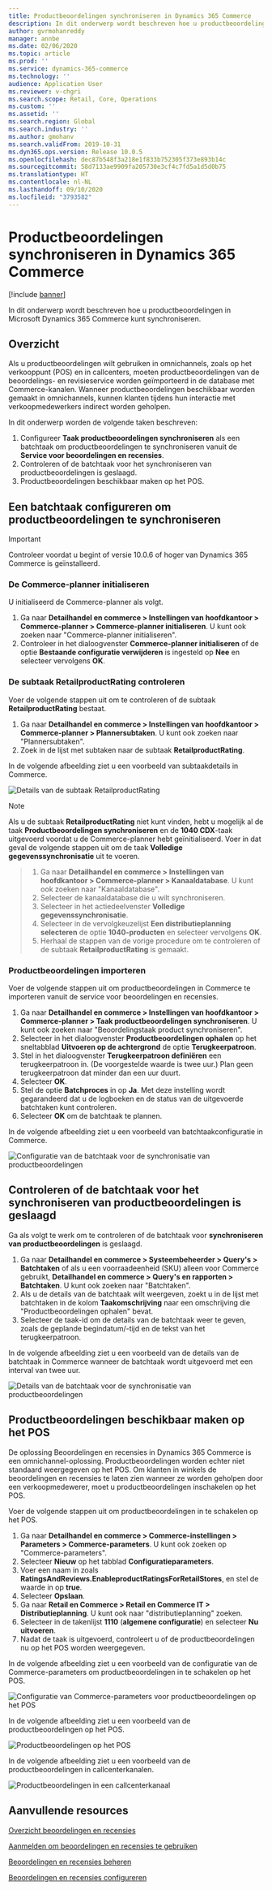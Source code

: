 ```yaml
---
title: Productbeoordelingen synchroniseren in Dynamics 365 Commerce
description: In dit onderwerp wordt beschreven hoe u productbeoordelingen in Microsoft Dynamics 365 Commerce kunt synchroniseren.
author: gvrmohanreddy
manager: annbe
ms.date: 02/06/2020
ms.topic: article
ms.prod: ''
ms.service: dynamics-365-commerce
ms.technology: ''
audience: Application User
ms.reviewer: v-chgri
ms.search.scope: Retail, Core, Operations
ms.custom: ''
ms.assetid: ''
ms.search.region: Global
ms.search.industry: ''
ms.author: gmohanv
ms.search.validFrom: 2019-10-31
ms.dyn365.ops.version: Release 10.0.5
ms.openlocfilehash: dec87b548f3a218e1f833b752305f373e893b14c
ms.sourcegitcommit: 58d7133ae9909fa205730e3cf4c7fd5a1d5d0b75
ms.translationtype: HT
ms.contentlocale: nl-NL
ms.lasthandoff: 09/10/2020
ms.locfileid: "3793582"
---
```

# <a name="sync-product-ratings-in-dynamics-365-commerce"></a>Productbeoordelingen synchroniseren in Dynamics 365 Commerce

[!include [banner](includes/banner.md)]

In dit onderwerp wordt beschreven hoe u productbeoordelingen in Microsoft Dynamics 365 Commerce kunt synchroniseren.

## <a name="overview"></a>Overzicht

Als u productbeoordelingen wilt gebruiken in omnichannels, zoals op het verkooppunt (POS) en in callcenters, moeten productbeoordelingen van de beoordelings- en revisieservice worden geïmporteerd in de database met Commerce-kanalen. Wanneer productbeoordelingen beschikbaar worden gemaakt in omnichannels, kunnen klanten tijdens hun interactie met verkoopmedewerkers indirect worden geholpen.

In dit onderwerp worden de volgende taken beschreven:

1. Configureer **Taak productbeoordelingen synchroniseren** als een batchtaak om productbeoordelingen te synchroniseren vanuit de **Service voor beoordelingen en recensies**.
1. Controleren of de batchtaak voor het synchroniseren van productbeoordelingen is geslaagd.
1. Productbeoordelingen beschikbaar maken op het POS.

## <a name="configure-a-batch-job-to-synchronize-product-ratings"></a>Een batchtaak configureren om productbeoordelingen te synchroniseren

> [!IMPORTANT]
> Controleer voordat u begint of versie 10.0.6 of hoger van Dynamics 365 Commerce is geïnstalleerd.

### <a name="initialize-the-commerce-scheduler"></a>De Commerce-planner initialiseren

U initialiseerd de Commerce-planner als volgt.

1. Ga naar **Detailhandel en commerce \> Instellingen van hoofdkantoor \> Commerce-planner \> Commerce-planner initialiseren**. U kunt ook zoeken naar "Commerce-planner initialiseren".
1. Controleer in het dialoogvenster **Commerce-planner initialiseren** of de optie **Bestaande configuratie verwijderen** is ingesteld op **Nee** en selecteer vervolgens **OK**.

### <a name="verify-the-retailproductrating-subjob"></a>De subtaak RetailproductRating controleren

Voer de volgende stappen uit om te controleren of de subtaak **RetailproductRating** bestaat.

1. Ga naar **Detailhandel en commerce \> Instellingen van hoofdkantoor \> Commerce-planner \> Plannersubtaken**. U kunt ook zoeken naar "Plannersubtaken".
1. Zoek in de lijst met subtaken naar de subtaak **RetailproductRating**.

In de volgende afbeelding ziet u een voorbeeld van subtaakdetails in Commerce.

![Details van de subtaak RetailproductRating](media/rnr-hq-ratings-sub-job.png)

> [!NOTE]
> Als u de subtaak **RetailproductRating** niet kunt vinden, hebt u mogelijk al de taak **Productbeoordelingen synchroniseren** en de **1040 CDX**-taak uitgevoerd voordat u de Commerce-planner hebt geïnitialiseerd. Voer in dat geval de volgende stappen uit om de taak **Volledige gegevenssynchronisatie** uit te voeren.

> 1. Ga naar **Detailhandel en commerce \> Instellingen van hoofdkantoor \> Commerce-planner \> Kanaaldatabase**. U kunt ook zoeken naar "Kanaaldatabase".
> 1. Selecteer de kanaaldatabase die u wilt synchroniseren.
> 1. Selecteer in het actiedeelvenster **Volledige gegevenssynchronisatie**.
> 1. Selecteer in de vervolgkeuzelijst **Een distributieplanning selecteren** de optie **1040-producten** en selecteer vervolgens **OK**.
> 1. Herhaal de stappen van de vorige procedure om te controleren of de subtaak **RetailproductRating** is gemaakt.

### <a name="import-product-ratings"></a>Productbeoordelingen importeren

Voer de volgende stappen uit om productbeoordelingen in Commerce te importeren vanuit de service voor beoordelingen en recensies.

1. Ga naar **Detailhandel en commerce \> Instellingen van hoofdkantoor \> Commerce-planner \> Taak productbeoordelingen synchroniseren**. U kunt ook zoeken naar "Beoordelingstaak product synchroniseren".
1. Selecteer in het dialoogvenster **Productbeoordelingen ophalen** op het sneltabblad **Uitvoeren op de achtergrond** de optie **Terugkeerpatroon**.
1. Stel in het dialoogvenster **Terugkeerpatroon definiëren** een terugkeerpatroon in. (De voorgestelde waarde is twee uur.) Plan geen terugkeerpatroon dat minder dan een uur duurt.
1. Selecteer **OK**.
1. Stel de optie **Batchproces** in op **Ja**. Met deze instelling wordt gegarandeerd dat u de logboeken en de status van de uitgevoerde batchtaken kunt controleren.
1. Selecteer **OK** om de batchtaak te plannen.

In de volgende afbeelding ziet u een voorbeeld van batchtaakconfiguratie in Commerce.

![Configuratie van de batchtaak voor de synchronisatie van productbeoordelingen](media/rnr-hq-batchjob-recurrence.png)

## <a name="verify-that-the-batch-job-for-product-rating-synchronization-was-successful"></a>Controleren of de batchtaak voor het synchroniseren van productbeoordelingen is geslaagd

Ga als volgt te werk om te controleren of de batchtaak voor **synchroniseren van productbeoordelingen** is geslaagd.

1. Ga naar **Detailhandel en commerce \> Systeembeheerder \> Query's \> Batchtaken** of als u een voorraadeenheid (SKU) alleen voor Commerce gebruikt, **Detailhandel en commerce \> Query's en rapporten \> Batchtaken**. U kunt ook zoeken naar "Batchtaken".
1. Als u de details van de batchtaak wilt weergeven, zoekt u in de lijst met batchtaken in de kolom **Taakomschrijving** naar een omschrijving die "Productbeoordelingen ophalen" bevat.
1. Selecteer de taak-id om de details van de batchtaak weer te geven, zoals de geplande begindatum/-tijd en de tekst van het terugkeerpatroon.

In de volgende afbeelding ziet u een voorbeeld van de details van de batchtaak in Commerce wanneer de batchtaak wordt uitgevoerd met een interval van twee uur.

![Details van de batchtaak voor de synchronisatie van productbeoordelingen](media/rnr-hq-batchjob-status-checking.png)

## <a name="make-product-ratings-available-at-the-pos"></a>Productbeoordelingen beschikbaar maken op het POS

De oplossing Beoordelingen en recensies in Dynamics 365 Commerce is een omnichannel-oplossing. Productbeoordelingen worden echter niet standaard weergegeven op het POS. Om klanten in winkels de beoordelingen en recensies te laten zien wanneer ze worden geholpen door een verkoopmedewerer, moet u productbeoordelingen inschakelen op het POS.

Voer de volgende stappen uit om productbeoordelingen in te schakelen op het POS.

1. Ga naar **Detailhandel en commerce \> Commerce-instellingen \> Parameters \> Commerce-parameters**. U kunt ook zoeken op "Commerce-parameters".
1. Selecteer **Nieuw** op het tabblad **Configuratieparameters**.
1. Voer een naam in zoals **RatingsAndReviews.EnableproductRatingsForRetailStores**, en stel de waarde in op **true**.
1. Selecteer **Opslaan**.
1. Ga naar **Retail en Commerce \> Retail en Commerce IT \> Distributieplanning**. U kunt ook naar "distributieplanning" zoeken.
1. Selecteer in de takenlijst **1110** (**algemene configuratie**) en selecteer **Nu uitvoeren**.
1. Nadat de taak is uitgevoerd, controleert u of de productbeoordelingen nu op het POS worden weergegeven.

In de volgende afbeelding ziet u een voorbeeld van de configuratie van de Commerce-parameters om productbeoordelingen in te schakelen op het POS.

![Configuratie van Commerce-parameters voor productbeoordelingen op het POS](media/rnr-hq-enable-ratings-in-pos.png)

In de volgende afbeelding ziet u een voorbeeld van de productbeoordelingen op het POS.

![Productbeoordelingen op het POS](media/rnr-pos-catalog-ratings.png)

In de volgende afbeelding ziet u een voorbeeld van de productbeoordelingen in callcenterkanalen.

![Productbeoordelingen in een callcenterkanaal](media/rnr-call-center-ratings.png)

## <a name="additional-resources"></a>Aanvullende resources

[Overzicht beoordelingen en recensies](ratings-reviews-overview.md)

[Aanmelden om beoordelingen en recensies te gebruiken](opt-in-ratings-reviews.md)

[Beoordelingen en recensies beheren](manage-reviews.md)

[Beoordelingen en recensies configureren](configure-ratings-reviews.md)
